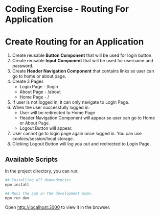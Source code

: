 # Coding Exercise - Routing For Application

<h1>Create Routing for an Application</h1>
<ol>
    <li>Create reusable <strong>Button Component</strong> that will be used for login button.</li>
    <li>Create reusable <strong>Input Component</strong> that will be used for username and password.</li>
    <li>Create <strong>Header Navigation Component</strong> that contains links so user can go to home or about page.</li>
    <li>
        Create 3 Pages
        <ul>
            <li>Login Page - /login</li>
            <li>About Page - /about</li>
            <li>Home Page - /</li>
        </ul>
    </li>
    <li>If user is not logged in, it can only navigate to Login Page.</li>
    <li>
        When the user successfully logged in:
        <ul>
            <li>User will be redirected to Home Page</li>
            <li>Header Navigation Component will appear so user can go to Home or About Page.</li>
            <li>Logout Button will appear.</li>
        </ul>
    </li>
    <li>User cannot go to login page again once logged in. You can use cookies/session/local storage.</li>
    <li>Clicking Logout Button will log you out and redirected to Login Page.</li>
</ol>

## Available Scripts

In the project directory, you can run:
```bash
## Installing all dependencies
npm install
```
```bash
## Runs the app in the development mode.
npm run dev
```
Open [http://localhost:3000](http://localhost:3000) to view it in the browser.